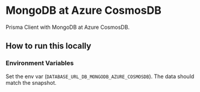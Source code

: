 # MongoDB at Azure CosmosDB

Prisma Client with MongoDB at Azure CosmosDB.

## How to run this locally

### Environment Variables

Set the env var (`DATABASE_URL_DB_MONGODB_AZURE_COSMOSDB`). The data should match the snapshot.

